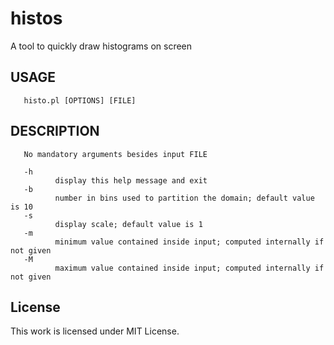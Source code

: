 # histos
A tool to quickly draw histograms on screen

## USAGE
       histo.pl [OPTIONS] [FILE]

## DESCRIPTION
       No mandatory arguments besides input FILE

       -h
              display this help message and exit
       -b
              number in bins used to partition the domain; default value is 10
       -s
              display scale; default value is 1
       -m
              minimum value contained inside input; computed internally if not given
       -M
              maximum value contained inside input; computed internally if not given

## License
This work is licensed under MIT License.
